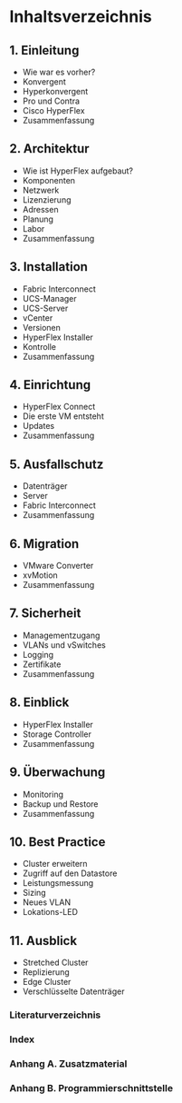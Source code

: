 # Inhaltsverzeichnis

## 1. Einleitung
* Wie war es vorher?
* Konvergent
* Hyperkonvergent
* Pro und Contra
* Cisco HyperFlex
* Zusammenfassung

## 2. Architektur
* Wie ist HyperFlex aufgebaut?
* Komponenten
* Netzwerk
* Lizenzierung
* Adressen
* Planung
* Labor
* Zusammenfassung

## 3. Installation
* Fabric Interconnect
* UCS-Manager
* UCS-Server
* vCenter
* Versionen
* HyperFlex Installer
* Kontrolle
* Zusammenfassung

## 4. Einrichtung
* HyperFlex Connect
* Die erste VM entsteht
* Updates
* Zusammenfassung

## 5. Ausfallschutz
* Datenträger
* Server
* Fabric Interconnect
* Zusammenfassung

## 6. Migration
* VMware Converter
* xvMotion
* Zusammenfassung

## 7. Sicherheit
* Managementzugang
* VLANs und vSwitches
* Logging
* Zertifikate
* Zusammenfassung

## 8. Einblick
* HyperFlex Installer
* Storage Controller
* Zusammenfassung

## 9. Überwachung
* Monitoring
* Backup und Restore
* Zusammenfassung

## 10. Best Practice
* Cluster erweitern
* Zugriff auf den Datastore
* Leistungsmessung
* Sizing
* Neues VLAN
* Lokations-LED

## 11. Ausblick
* Stretched Cluster
* Replizierung
* Edge Cluster
* Verschlüsselte Datenträger


### Literaturverzeichnis

### Index

### Anhang A. Zusatzmaterial

### Anhang B. Programmierschnittstelle
